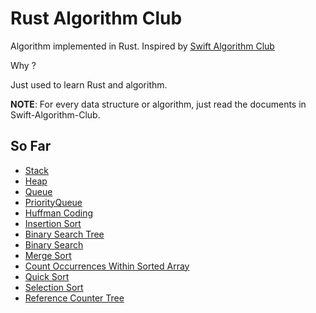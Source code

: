 # Rust Algorithm Club

Algorithm implemented in Rust. Inspired by [Swift Algorithm Club](https://github.com/raywenderlich/swift-algorithm-club)

Why ? 

Just used to learn Rust and algorithm.

**NOTE**: For every data structure or algorithm, just read the documents in Swift-Algorithm-Club.

## So Far

- [Stack](https://github.com/raywenderlich/swift-algorithm-club/blob/master/Stack/README.markdown)
- [Heap](https://github.com/raywenderlich/swift-algorithm-club/blob/master/Heap/README.markdown)
- [Queue](https://github.com/raywenderlich/swift-algorithm-club/blob/master/Queue/README.markdown)
- [PriorityQueue](https://github.com/raywenderlich/swift-algorithm-club/blob/master/Priority%20Queue/README.markdown)
- [Huffman Coding](https://github.com/raywenderlich/swift-algorithm-club/blob/master/Huffman%20Coding/README.markdown)
- [Insertion Sort](https://github.com/raywenderlich/swift-algorithm-club/blob/master/Insertion%20Sort/README.markdown)
- [Binary Search Tree](https://github.com/raywenderlich/swift-algorithm-club/blob/master/Binary%20Search%20Tree/README.markdown)
- [Binary Search](https://github.com/raywenderlich/swift-algorithm-club/tree/master/Binary%20Search)
- [Merge Sort](https://github.com/raywenderlich/swift-algorithm-club/blob/master/Merge%20Sort/README.markdown)
- [Count Occurrences Within Sorted Array](https://github.com/raywenderlich/swift-algorithm-club/tree/master/Count%20Occurrences)
- [Quick Sort](https://github.com/raywenderlich/swift-algorithm-club/tree/master/Quicksort)
- [Selection Sort](https://github.com/raywenderlich/swift-algorithm-club/tree/master/Selection%20Sort)
- [Reference Counter Tree](https://github.com/SimonSapin/rust-forest)
